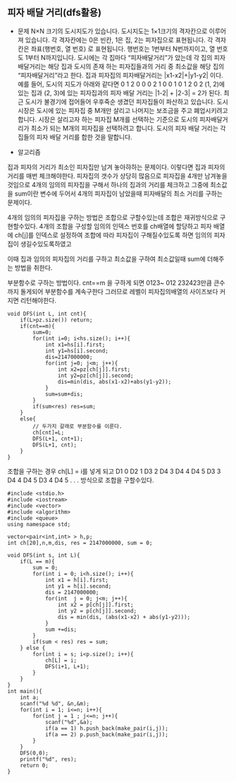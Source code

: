 ## 피자 배달 거리(dfs활용)

* 문제 
N×N 크기의 도시지도가 있습니다. 도시지도는 1×1크기의 격자칸으로 이루어져 있습니다. 각 격자칸에는 0은 빈칸, 1은 집, 2는 피자집으로 표현됩니다. 각 격자칸은 좌표(행번호, 열 번호) 로 표현됩니다. 행번호는 1번부터 N번까지이고, 열 번호도 1부터 N까지입니다.
도시에는 각 집마다 “피자배달거리”가 았는데 각 집의 피자배달거리는 해당 집과 도시의 존재 하는 피자집들과의 거리 중 최소값을 해당 집의 “피자배달거리”라고 한다.
집과 피자집의 피자배달거리는 |x1-x2|+|y1-y2| 이다. 
예를 들어, 도시의 지도가 아래와 같다면
0 1 2 0 
0 0 2 1
0 0 1 0 
1 2 0 2
(1, 2)에 있는 집과 (2, 3)에 있는 피자집과의 피자 배달 거리는 |1-2| + |2-3| = 2가 된다. 최근 도시가 불경기에 접어들어 우후죽순 생겼던 피자집들이 파산하고 있습니다. 도시 시장은 도시에 있는 피자집 중 M개만 살리고 나머지는 보조금을 주고 폐업시키려고 합니다.
시장은 살리고자 하는 피자집 M개를 선택하는 기준으로 도시의 피자배달거리가 최소가 되는 M개의 피자집을 선택하려고 합니다.
도시의 피자 배달 거리는 각 집들의 피자 배달 거리를 합한 것을 말합니다.



* 알고리즘

집과 피자의 거리가 최소인 피자집만 남겨 놓아햐하는 문제이다. 
이렇다면 집과 피자의 거리를 매번 체크해야한다. 
피자집의 갯수가 상당히 많음으로 피자집을 4개만 남겨놓을것임으로 
4개의 임의의 피자집을 구해서 하나의 집과의 거리를 체크하고 그중에 최소값을 sum이란 변수에 두어서 
4개의 피자집이 남았을때 피자배달의 최소 거리를 구하는 문제이다. 

4개의 임의의 피자집을 구하는 방법은 조합으로 구할수있는데 조합은 재귀방식으로 구현할수있다.
4개의 조합을 구성할 임의의 인덱스 번호를 ch배열에 할당하고 
피자 배열에 ch[j]를 인덱스로 설정하여 조합에 따라 피자집이 구해질수있도록 하면
임의의 피자집이 생길수있도록하였고 

이때 집과 임의의 피자집의 거리를 구하고 최소값을 구하여 
최소값일때 sum에 더해주는 방법을 취한다. 


부분함수로 구하는 방법이다. 
cnt==m 을 구하게 되면 0123~ 012 232423만큼 큰수까지 돌게되어 부분함수를 계속구한다 그러므로 
레벨이 피자집의배열의 사이즈보다 커지면 리턴해야한다. 
```
void DFS(int L, int cnt){
	if(L>pz.size()) return;
	if(cnt==m){
		sum=0;
		for(int i=0; i<hs.size(); i++){
			int x1=hs[i].first;
			int y1=hs[i].second;
			dis=2147000000;
			for(int j=0; j<m; j++){
				int x2=pz[ch[j]].first;
				int y2=pz[ch[j]].second;
				dis=min(dis, abs(x1-x2)+abs(y1-y2));
			}
			sum=sum+dis;
		}
		if(sum<res) res=sum;
	}
	else{
        // 두가지 갈래로 부분함수를 이룬다. 
		ch[cnt]=L; 
		DFS(L+1, cnt+1);
		DFS(L+1, cnt);
	}
}
```

조합을 구하는 경우
ch[L] = i를 넣게 되고 
D1 0
    D2 1
        D3 2
            D4 3
            D4 4
            D4 5
        D3 3
            D4 4
            D4 5
        D3 4
            D4 5
        .
        .
        .
방식으로 조합을 구할수있다. 

```
#include <stdio.h>
#include <iostream>
#include <vector>
#include <algorithm>
#include <queue>
using namespace std;

vector<pair<int,int> > h,p;
int ch[20],n,m,dis, res = 2147000000, sum = 0;

void DFS(int s, int L){
    if(L == m){
        sum = 0; 
        for(int i = 0; i<h.size(); i++){
            int x1 = h[i].first;
            int y1 = h[i].second;
            dis = 2147000000;
            for(int  j = 0; j<m; j++){
                int x2 = p[ch[j]].first;
                int y2 = p[ch[j]].second;
                dis = min(dis, (abs(x1-x2) + abs(y1-y2)));
            }
            sum +=dis;
        }
        if(sum < res) res = sum;
    } else {
        for(int i = s; i<p.size(); i++){
            ch[L] = i;
            DFS(i+1, L+1);
        }
    }
}
int main(){
    int a;
    scanf("%d %d", &n,&m);
    for(int i = 1; i<=n; i++){
        for(int j = 1 ; j<=n; j++){
            scanf("%d",&a);
            if(a == 1) h.push_back(make_pair(i,j));
            if(a == 2) p.push_back(make_pair(i,j));
        }
    }
    DFS(0,0);
    printf("%d", res);
    return 0;
}

```